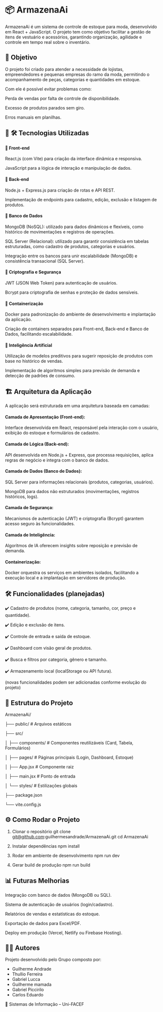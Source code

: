 # 📦 ArmazenaAi

ArmazenaAi é um sistema de controle de estoque para moda, desenvolvido em React + JavaScript.
O projeto tem como objetivo facilitar a gestão de itens de vestuário e acessórios, garantindo organização, agilidade e controle em tempo real sobre o inventário.

## 🎯 Objetivo

O projeto foi criado para atender a necessidade de lojistas, empreendedores e pequenas empresas do ramo da moda, permitindo o acompanhamento de peças, categorias e quantidades em estoque.

Com ele é possível evitar problemas como:

Perda de vendas por falta de controle de disponibilidade.

Excesso de produtos parados sem giro.

Erros manuais em planilhas.

## 🚀 🛠️ Tecnologias Utilizadas
#### 🔹 Front-end

React.js (com Vite) para criação da interface dinâmica e responsiva.

JavaScript para a lógica de interação e manipulação de dados.

#### 🔹 Back-end

Node.js + Express.js para criação de rotas e API REST.

Implementação de endpoints para cadastro, edição, exclusão e listagem de produtos.

#### 🔹 Banco de Dados

MongoDB (NoSQL): utilizado para dados dinâmicos e flexíveis, como histórico de movimentações e registros de operações.

SQL Server (Relacional): utilizado para garantir consistência em tabelas estruturadas, como cadastro de produtos, categorias e usuários.

Integração entre os bancos para unir escalabilidade (MongoDB) e consistência transacional (SQL Server).

#### 🔹 Criptografia e Segurança

JWT (JSON Web Token) para autenticação de usuários.

Bcrypt para criptografia de senhas e proteção de dados sensíveis.

#### 🔹 Containerização

Docker para padronização do ambiente de desenvolvimento e implantação da aplicação.

Criação de containers separados para Front-end, Back-end e Banco de Dados, facilitando escalabilidade.

#### 🔹 Inteligência Artificial

Utilização de modelos preditivos para sugerir reposição de produtos com base no histórico de vendas.

Implementação de algoritmos simples para previsão de demanda e detecção de padrões de consumo.

## 🏗️ Arquitetura da Aplicação

A aplicação será estruturada em uma arquitetura baseada em camadas:

#### Camada de Apresentação (Front-end):
Interface desenvolvida em React, responsável pela interação com o usuário, exibição do estoque e formulários de cadastro.

#### Camada de Lógica (Back-end):
API desenvolvida em Node.js + Express, que processa requisições, aplica regras de negócio e integra com o banco de dados.

#### Camada de Dados (Banco de Dados):
SQL Server para informações relacionais (produtos, categorias, usuários).

MongoDB para dados não estruturados (movimentações, registros históricos, logs).

#### Camada de Segurança:
Mecanismos de autenticação (JWT) e criptografia (Bcrypt) garantem acesso seguro às funcionalidades.

#### Camada de Inteligência:
Algoritmos de IA oferecem insights sobre reposição e previsão de demanda.

#### Containerização: 
Docker orquestra os serviços em ambientes isolados, facilitando a execução local e a implantação em servidores de produção.

## 🛠️ Funcionalidades (planejadas)

✔️ Cadastro de produtos (nome, categoria, tamanho, cor, preço e quantidade).

✔️ Edição e exclusão de itens.

✔️ Controle de entrada e saída de estoque.

✔️ Dashboard com visão geral de produtos.

✔️ Busca e filtros por categoria, gênero e tamanho.

✔️ Armazenamento local (localStorage ou API futura).

(novas funcionalidades podem ser adicionadas conforme evolução do projeto)

## 📂 Estrutura do Projeto

ArmazenaAi/

 ├── public/            # Arquivos estáticos
 
 ├── src/
 
 │   ├── components/    # Componentes reutilizáveis (Card, Tabela, Formulários)
 
 │   ├── pages/         # Páginas principais (Login, Dashboard, Estoque)
 
 │   ├── App.jsx        # Componente raiz
 
 │   ├── main.jsx       # Ponto de entrada
 
 │   └── styles/        # Estilizações globais
 
 ├── package.json
 
 └── vite.config.js

## ⚙️ Como Rodar o Projeto
1. Clonar o repositório
git clone git@github.com:guilhermesandrade/ArmazenaAi.git
cd ArmazenaAi

2. Instalar dependências
npm install

3. Rodar em ambiente de desenvolvimento
npm run dev

4. Gerar build de produção
npm run build

## 📊 Futuras Melhorias

Integração com banco de dados (MongoDB ou SQL).

Sistema de autenticação de usuários (login/cadastro).

Relatórios de vendas e estatísticas do estoque.

Exportação de dados para Excel/PDF.

Deploy em produção (Vercel, Netlify ou Firebase Hosting).

## 👨‍💻 Autores

Projeto desenvolvido pelo Grupo composto por:
- Guilherme Andrade
- Thullio Ferreira
- Gabriel Lucca
- Guilherme mamada
- Gabriel Piccirilo
- Carlos Eduardo 

📌 Sistemas de Informação – Uni-FACEF
